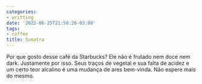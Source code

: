 ```yaml
---
categories:
- writting
date: '2022-06-25T21:50:26-03:00'
tags:
- coffee
title: Sumatra
---
```


Por que gosto desse café da Starbucks? Ele não é frutado nem doce nem dark. Justamente por isso. Seus traços de vegetal e sua falta de acidez e um certo teor alcalino é uma mudança de ares bem-vinda. Não espere mais do mesmo.

